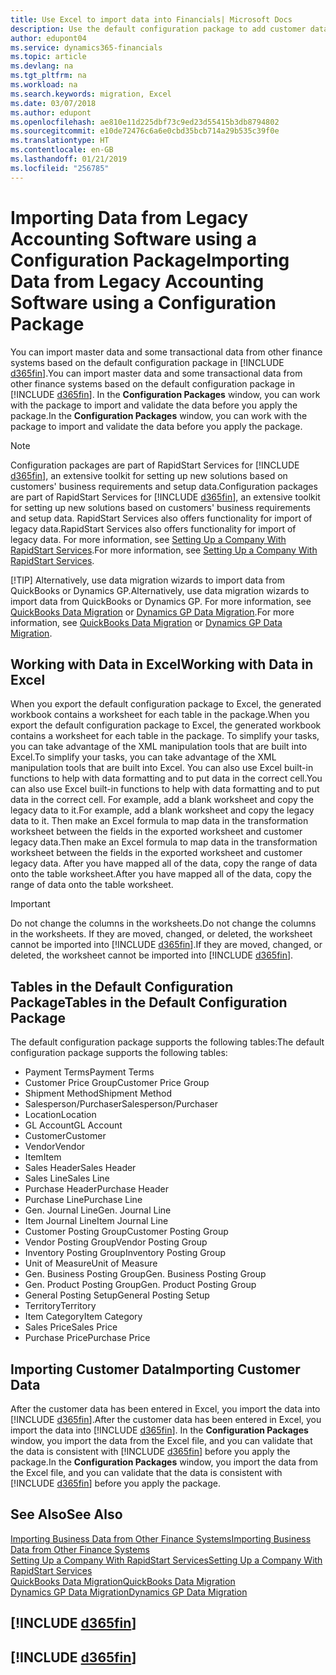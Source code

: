 ```yaml
---
title: Use Excel to import data into Financials| Microsoft Docs
description: Use the default configuration package to add customer data in Excel and import the data back into Business Central .
author: edupont04
ms.service: dynamics365-financials
ms.topic: article
ms.devlang: na
ms.tgt_pltfrm: na
ms.workload: na
ms.search.keywords: migration, Excel
ms.date: 03/07/2018
ms.author: edupont
ms.openlocfilehash: ae810e11d225dbf73c9ed23d55415b3db8794802
ms.sourcegitcommit: e10de72476c6a6e0cbd35bcb714a29b535c39f0e
ms.translationtype: HT
ms.contentlocale: en-GB
ms.lasthandoff: 01/21/2019
ms.locfileid: "256785"
---
```

# <a name="importing-data-from-legacy-accounting-software-using-a-configuration-package"></a><span data-ttu-id="fcbbd-103">Importing Data from Legacy Accounting Software using a Configuration Package</span><span class="sxs-lookup"><span data-stu-id="fcbbd-103">Importing Data from Legacy Accounting Software using a Configuration Package</span></span>
<span data-ttu-id="fcbbd-104">You can import master data and some transactional data from other finance systems based on the default configuration package in [!INCLUDE [d365fin](includes/d365fin_md.md)].</span><span class="sxs-lookup"><span data-stu-id="fcbbd-104">You can import master data and some transactional data from other finance systems based on the default configuration package in [!INCLUDE [d365fin](includes/d365fin_md.md)].</span></span> <span data-ttu-id="fcbbd-105">In the **Configuration Packages** window, you can work with the package to import and validate the data before you apply the package.</span><span class="sxs-lookup"><span data-stu-id="fcbbd-105">In the **Configuration Packages** window, you can work with the package to import and validate the data before you apply the package.</span></span>  

> [!NOTE]
> <span data-ttu-id="fcbbd-106">Configuration packages are part of RapidStart Services for [!INCLUDE [d365fin](includes/d365fin_md.md)], an extensive toolkit for setting up new solutions based on customers' business requirements and setup data.</span><span class="sxs-lookup"><span data-stu-id="fcbbd-106">Configuration packages are part of RapidStart Services for [!INCLUDE [d365fin](includes/d365fin_md.md)], an extensive toolkit for setting up new solutions based on customers' business requirements and setup data.</span></span> <span data-ttu-id="fcbbd-107">RapidStart Services also offers functionality for import of legacy data.</span><span class="sxs-lookup"><span data-stu-id="fcbbd-107">RapidStart Services also offers functionality for import of legacy data.</span></span> <span data-ttu-id="fcbbd-108">For more information, see [Setting Up a Company With RapidStart Services](admin-set-up-a-company-with-rapidstart.md).</span><span class="sxs-lookup"><span data-stu-id="fcbbd-108">For more information, see [Setting Up a Company With RapidStart Services](admin-set-up-a-company-with-rapidstart.md).</span></span>
> 
> [!TIP]
>   <span data-ttu-id="fcbbd-109">Alternatively, use data migration wizards to import data from QuickBooks or Dynamics GP.</span><span class="sxs-lookup"><span data-stu-id="fcbbd-109">Alternatively, use data migration wizards to import data from QuickBooks or Dynamics GP.</span></span> <span data-ttu-id="fcbbd-110">For more information, see [QuickBooks Data Migration](ui-extensions-quickbooks-data-migration.md) or [Dynamics GP Data Migration](ui-extensions-dynamicsgp-data-migration.md).</span><span class="sxs-lookup"><span data-stu-id="fcbbd-110">For more information, see [QuickBooks Data Migration](ui-extensions-quickbooks-data-migration.md) or [Dynamics GP Data Migration](ui-extensions-dynamicsgp-data-migration.md).</span></span>  

## <a name="working-with-data-in-excel"></a><span data-ttu-id="fcbbd-111">Working with Data in Excel</span><span class="sxs-lookup"><span data-stu-id="fcbbd-111">Working with Data in Excel</span></span>
<span data-ttu-id="fcbbd-112">When you export the default configuration package to Excel, the generated workbook contains a worksheet for each table in the package.</span><span class="sxs-lookup"><span data-stu-id="fcbbd-112">When you export the default configuration package to Excel, the generated workbook contains a worksheet for each table in the package.</span></span> <span data-ttu-id="fcbbd-113">To simplify your tasks, you can take advantage of the XML manipulation tools that are built into Excel.</span><span class="sxs-lookup"><span data-stu-id="fcbbd-113">To simplify your tasks, you can take advantage of the XML manipulation tools that are built into Excel.</span></span> <span data-ttu-id="fcbbd-114">You can also use Excel built-in functions to help with data formatting and to put data in the correct cell.</span><span class="sxs-lookup"><span data-stu-id="fcbbd-114">You can also use Excel built-in functions to help with data formatting and to put data in the correct cell.</span></span> <span data-ttu-id="fcbbd-115">For example, add a blank worksheet and copy the legacy data to it.</span><span class="sxs-lookup"><span data-stu-id="fcbbd-115">For example, add a blank worksheet and copy the legacy data to it.</span></span> <span data-ttu-id="fcbbd-116">Then make an Excel formula to map data in the transformation worksheet between the fields in the exported worksheet and customer legacy data.</span><span class="sxs-lookup"><span data-stu-id="fcbbd-116">Then make an Excel formula to map data in the transformation worksheet between the fields in the exported worksheet and customer legacy data.</span></span> <span data-ttu-id="fcbbd-117">After you have mapped all of the data, copy the range of data onto the table worksheet.</span><span class="sxs-lookup"><span data-stu-id="fcbbd-117">After you have mapped all of the data, copy the range of data onto the table worksheet.</span></span>  

> [!IMPORTANT]
>  <span data-ttu-id="fcbbd-118">Do not change the columns in the worksheets.</span><span class="sxs-lookup"><span data-stu-id="fcbbd-118">Do not change the columns in the worksheets.</span></span> <span data-ttu-id="fcbbd-119">If they are moved, changed, or deleted, the worksheet cannot be imported into [!INCLUDE [d365fin](includes/d365fin_md.md)].</span><span class="sxs-lookup"><span data-stu-id="fcbbd-119">If they are moved, changed, or deleted, the worksheet cannot be imported into [!INCLUDE [d365fin](includes/d365fin_md.md)].</span></span>

## <a name="tables-in-the-default-configuration-package"></a><span data-ttu-id="fcbbd-120">Tables in the Default Configuration Package</span><span class="sxs-lookup"><span data-stu-id="fcbbd-120">Tables in the Default Configuration Package</span></span>
<span data-ttu-id="fcbbd-121">The default configuration package supports the following tables:</span><span class="sxs-lookup"><span data-stu-id="fcbbd-121">The default configuration package supports the following tables:</span></span>

-   <span data-ttu-id="fcbbd-122">Payment Terms</span><span class="sxs-lookup"><span data-stu-id="fcbbd-122">Payment Terms</span></span>
-   <span data-ttu-id="fcbbd-123">Customer Price Group</span><span class="sxs-lookup"><span data-stu-id="fcbbd-123">Customer Price Group</span></span>
-   <span data-ttu-id="fcbbd-124">Shipment Method</span><span class="sxs-lookup"><span data-stu-id="fcbbd-124">Shipment Method</span></span>
-   <span data-ttu-id="fcbbd-125">Salesperson/Purchaser</span><span class="sxs-lookup"><span data-stu-id="fcbbd-125">Salesperson/Purchaser</span></span>
-   <span data-ttu-id="fcbbd-126">Location</span><span class="sxs-lookup"><span data-stu-id="fcbbd-126">Location</span></span>
-   <span data-ttu-id="fcbbd-127">GL Account</span><span class="sxs-lookup"><span data-stu-id="fcbbd-127">GL Account</span></span>
-   <span data-ttu-id="fcbbd-128">Customer</span><span class="sxs-lookup"><span data-stu-id="fcbbd-128">Customer</span></span>
-   <span data-ttu-id="fcbbd-129">Vendor</span><span class="sxs-lookup"><span data-stu-id="fcbbd-129">Vendor</span></span>
-   <span data-ttu-id="fcbbd-130">Item</span><span class="sxs-lookup"><span data-stu-id="fcbbd-130">Item</span></span>
-   <span data-ttu-id="fcbbd-131">Sales Header</span><span class="sxs-lookup"><span data-stu-id="fcbbd-131">Sales Header</span></span>
-   <span data-ttu-id="fcbbd-132">Sales Line</span><span class="sxs-lookup"><span data-stu-id="fcbbd-132">Sales Line</span></span>
-   <span data-ttu-id="fcbbd-133">Purchase Header</span><span class="sxs-lookup"><span data-stu-id="fcbbd-133">Purchase Header</span></span>
-   <span data-ttu-id="fcbbd-134">Purchase Line</span><span class="sxs-lookup"><span data-stu-id="fcbbd-134">Purchase Line</span></span>
-   <span data-ttu-id="fcbbd-135">Gen. Journal Line</span><span class="sxs-lookup"><span data-stu-id="fcbbd-135">Gen. Journal Line</span></span>
-   <span data-ttu-id="fcbbd-136">Item Journal Line</span><span class="sxs-lookup"><span data-stu-id="fcbbd-136">Item Journal Line</span></span>
-   <span data-ttu-id="fcbbd-137">Customer Posting Group</span><span class="sxs-lookup"><span data-stu-id="fcbbd-137">Customer Posting Group</span></span>
-   <span data-ttu-id="fcbbd-138">Vendor Posting Group</span><span class="sxs-lookup"><span data-stu-id="fcbbd-138">Vendor Posting Group</span></span>
-   <span data-ttu-id="fcbbd-139">Inventory Posting Group</span><span class="sxs-lookup"><span data-stu-id="fcbbd-139">Inventory Posting Group</span></span>
-   <span data-ttu-id="fcbbd-140">Unit of Measure</span><span class="sxs-lookup"><span data-stu-id="fcbbd-140">Unit of Measure</span></span>
-   <span data-ttu-id="fcbbd-141">Gen. Business Posting Group</span><span class="sxs-lookup"><span data-stu-id="fcbbd-141">Gen. Business Posting Group</span></span>
-   <span data-ttu-id="fcbbd-142">Gen. Product Posting Group</span><span class="sxs-lookup"><span data-stu-id="fcbbd-142">Gen. Product Posting Group</span></span>
-   <span data-ttu-id="fcbbd-143">General Posting Setup</span><span class="sxs-lookup"><span data-stu-id="fcbbd-143">General Posting Setup</span></span>
-   <span data-ttu-id="fcbbd-144">Territory</span><span class="sxs-lookup"><span data-stu-id="fcbbd-144">Territory</span></span>
-   <span data-ttu-id="fcbbd-145">Item Category</span><span class="sxs-lookup"><span data-stu-id="fcbbd-145">Item Category</span></span>
-   <span data-ttu-id="fcbbd-146">Sales Price</span><span class="sxs-lookup"><span data-stu-id="fcbbd-146">Sales Price</span></span>
-   <span data-ttu-id="fcbbd-147">Purchase Price</span><span class="sxs-lookup"><span data-stu-id="fcbbd-147">Purchase Price</span></span>

## <a name="importing-customer-data"></a><span data-ttu-id="fcbbd-148">Importing Customer Data</span><span class="sxs-lookup"><span data-stu-id="fcbbd-148">Importing Customer Data</span></span>
<span data-ttu-id="fcbbd-149">After the customer data has been entered in Excel, you import the data into [!INCLUDE [d365fin](includes/d365fin_md.md)].</span><span class="sxs-lookup"><span data-stu-id="fcbbd-149">After the customer data has been entered in Excel, you import the data into [!INCLUDE [d365fin](includes/d365fin_md.md)].</span></span> <span data-ttu-id="fcbbd-150">In the **Configuration Packages** window, you import the data from the Excel file, and you can validate that the data is consistent with [!INCLUDE [d365fin](includes/d365fin_md.md)] before you apply the package.</span><span class="sxs-lookup"><span data-stu-id="fcbbd-150">In the **Configuration Packages** window, you import the data from the Excel file, and you can validate that the data is consistent with [!INCLUDE [d365fin](includes/d365fin_md.md)] before you apply the package.</span></span>

## <a name="see-also"></a><span data-ttu-id="fcbbd-151">See Also</span><span class="sxs-lookup"><span data-stu-id="fcbbd-151">See Also</span></span>
[<span data-ttu-id="fcbbd-152">Importing Business Data from Other Finance Systems</span><span class="sxs-lookup"><span data-stu-id="fcbbd-152">Importing Business Data from Other Finance Systems</span></span>](across-import-data-configuration-packages.md)  
[<span data-ttu-id="fcbbd-153">Setting Up a Company With RapidStart Services</span><span class="sxs-lookup"><span data-stu-id="fcbbd-153">Setting Up a Company With RapidStart Services</span></span>](admin-set-up-a-company-with-rapidstart.md)  
[<span data-ttu-id="fcbbd-154">QuickBooks Data Migration</span><span class="sxs-lookup"><span data-stu-id="fcbbd-154">QuickBooks Data Migration</span></span>](ui-extensions-quickbooks-data-migration.md)  
[<span data-ttu-id="fcbbd-155">Dynamics GP Data Migration</span><span class="sxs-lookup"><span data-stu-id="fcbbd-155">Dynamics GP Data Migration</span></span>](ui-extensions-dynamicsgp-data-migration.md)  

## [!INCLUDE [d365fin](includes/free_trial_md.md)]  
## [!INCLUDE [d365fin](includes/training_link_md.md)]
